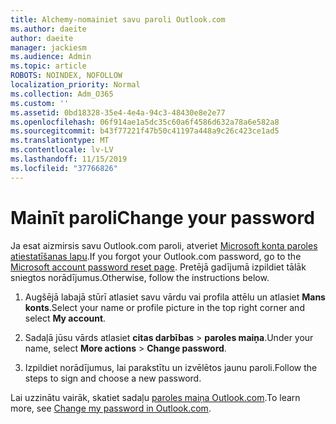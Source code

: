 ```yaml
---
title: Alchemy-nomainiet savu paroli Outlook.com
ms.author: daeite
author: daeite
manager: jackiesm
ms.audience: Admin
ms.topic: article
ROBOTS: NOINDEX, NOFOLLOW
localization_priority: Normal
ms.collection: Adm_O365
ms.custom: ''
ms.assetid: 0bd18328-35e4-4e4a-94c3-48430e8e2e77
ms.openlocfilehash: 06f914ae1a5dc35c60a6f4586d632a78a6e582a8
ms.sourcegitcommit: b43f77221f47b50c41197a448a9c26c423ce1ad5
ms.translationtype: MT
ms.contentlocale: lv-LV
ms.lasthandoff: 11/15/2019
ms.locfileid: "37766826"
---
```

# <a name="change-your-password"></a><span data-ttu-id="d38ef-102">Mainīt paroli</span><span class="sxs-lookup"><span data-stu-id="d38ef-102">Change your password</span></span>

<span data-ttu-id="d38ef-103">Ja esat aizmirsis savu Outlook.com paroli, atveriet [Microsoft konta paroles atiestatīšanas lapu](https://go.microsoft.com/fwlink/p/?linkid=841909).</span><span class="sxs-lookup"><span data-stu-id="d38ef-103">If you forgot your Outlook.com password, go to the [Microsoft account password reset page](https://go.microsoft.com/fwlink/p/?linkid=841909).</span></span> <span data-ttu-id="d38ef-104">Pretējā gadījumā izpildiet tālāk sniegtos norādījumus.</span><span class="sxs-lookup"><span data-stu-id="d38ef-104">Otherwise, follow the instructions below.</span></span>
  
1. <span data-ttu-id="d38ef-105">Augšējā labajā stūrī atlasiet savu vārdu vai profila attēlu un atlasiet **Mans konts**.</span><span class="sxs-lookup"><span data-stu-id="d38ef-105">Select your name or profile picture in the top right corner and select **My account**.</span></span> 
    
2. <span data-ttu-id="d38ef-106">Sadaļā jūsu vārds atlasiet **citas darbības** > **paroles maiņa**.</span><span class="sxs-lookup"><span data-stu-id="d38ef-106">Under your name, select **More actions** > **Change password**.</span></span> 
    
3. <span data-ttu-id="d38ef-107">Izpildiet norādījumus, lai parakstītu un izvēlētos jaunu paroli.</span><span class="sxs-lookup"><span data-stu-id="d38ef-107">Follow the steps to sign and choose a new password.</span></span> 
    
<span data-ttu-id="d38ef-108">Lai uzzinātu vairāk, skatiet sadaļu [paroles maiņa Outlook.com](https://support.office.com/article/2138d690-811c-4545-b2f3-e4dbe80c9735.aspx).</span><span class="sxs-lookup"><span data-stu-id="d38ef-108">To learn more, see [Change my password in Outlook.com](https://support.office.com/article/2138d690-811c-4545-b2f3-e4dbe80c9735.aspx).</span></span>
  

